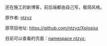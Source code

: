 还在施工的新博客，前后端都由自己写，极简风格。

原作者: [ntzyz](https://github.com/ntzyz)

原项目地址: https://github.com/ntzyz/Xplosiss

目前可以查看的页面：[namespace ntzyz;](http://115.159.156.137:8088/)